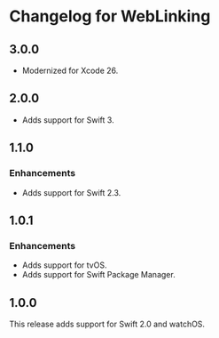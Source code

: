 # Changelog for WebLinking

## 3.0.0

- Modernized for Xcode 26.

## 2.0.0

- Adds support for Swift 3.

## 1.1.0

### Enhancements

- Adds support for Swift 2.3.

## 1.0.1

### Enhancements

- Adds support for tvOS.
- Adds support for Swift Package Manager.

## 1.0.0

This release adds support for Swift 2.0 and watchOS.
